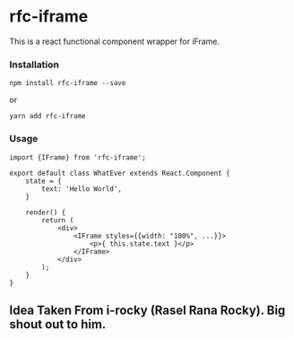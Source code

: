 # rfc-iframe

This is a react functional component wrapper for iFrame.

### Installation

`npm install rfc-iframe --save`

or

`yarn add rfc-iframe`

### Usage

```JS
import {IFrame} from 'rfc-iframe';

export default class WhatEver extends React.Component {
    state = {
        text: 'Hello World',
    }
    
    render() {
        return (
            <div>
                <IFrame styles={{width: "100%", ...}}>
                    <p>{ this.state.text }</p>            
                </IFrame>        
            </div>
        );
    }
}
```

## Idea Taken From i-rocky (Rasel Rana Rocky). Big shout out to him.